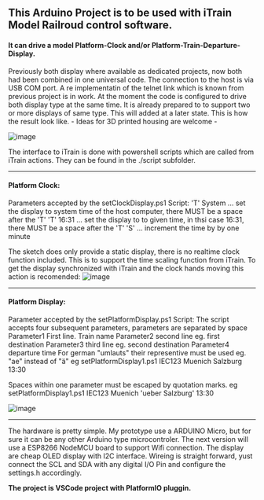 ## This Arduino Project is to be used with iTrain Model Railroud control software. 
#### It can drive a model Platform-Clock and/or Platform-Train-Departure-Display.
Previously both display where available as dedicated projects, now both had been combined in one universal code.
The connection to the host is via USB COM port. A re implementatin of the telnet link which is known from previous project is in work.
At the moment the code is configured to drive both display type at the same time. It is already prepared to to support two or more displays of same type. This will added at a later state.
This is how the result look like. - Ideas for 3D printed housing are welcome - 

![image](https://user-images.githubusercontent.com/10500682/143854025-a882c489-a1e7-4be1-8756-2dfda8f900c2.png)

The interface to iTrain is done with powershell scripts which are called from iTrain actions. 
They can be found in the ./script subfolder.
***
#### Platform Clock:
Parameters accepted by the setClockDisplay.ps1 Script:
'T' System   	... set the display to system time of the host computer, there MUST be a space after the 'T'
'T' 16:31    	... set the display to to given time, in thsi case 16:31, there MUST be a space after the 'T'
'S' 			... increment the time by by one minute

The sketch does only provide a static display, there is no realtime clock function included. 
This is to support the time scaling function from iTrain. 
To get the display synchronized with iTrain and the clock hands moving this action is recomended:
![image](https://user-images.githubusercontent.com/10500682/143782704-4e0a0537-3001-4f7e-9f89-4edbaf517cba.png)
***
#### Platform Display:
Parameter accepted by the setPlatformDisplay.ps1 Script:
The script accepts four subsequent parameters, parameters are separated by space 
Parameter1 First line. Train name
Parameter2 second line eg. first destination
Parameter3 third line eg. second destination
Parameter4 departure time
For german "umlauts" their representive must be used eg. "ae" instead of "ä"
eg setPlatformDisplay1.ps1 IEC123 Muenich Salzburg 13:30

Spaces within one parameter must be escaped by quotation marks.
eg setPlatformDisplay1.ps1 IEC123 Muenich 'ueber Salzburg' 13:30

![image](https://user-images.githubusercontent.com/10500682/143779301-96a357a8-8333-43ef-9490-4cd121c700d1.png)
***
The hardware is pretty simple. My prototype use a ARDUINO Micro, but for sure it can be any other Arduino type microcontroler.
The next version will use a ESP8266 NodeMCU board to support Wifi connection. The display are cheap OLED display with I2C interface. 
Wireing is straight forward, yust connect the SCL and SDA with any digital I/O Pin and configure the settings.h accordingly.

**The project is VSCode project with PlatformIO pluggin.**



